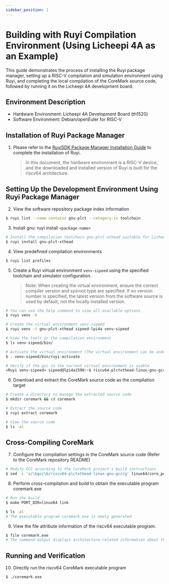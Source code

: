 ```yaml
---
sidebar_position: 1
---
```


# Building with Ruyi Compilation Environment (Using Licheepi 4A as an Example)

This guide demonstrates the process of installing the Ruyi package manager, setting up a RISC-V compilation and simulation environment using Ruyi, and completing the local compilation of the CoreMark source code, followed by running it on the Licheepi 4A development board.

## Environment Description

- Hardware Environment: Licheepi 4A Development Board (th1520)
- Software Environment: Debian/openEuler for RISC-V

## Installation of Ruyi Package Manager

1. Please refer to the [RuyiSDK Package Manager Installation Guide](https://ruyisdk.org/download#%E4%B8%8B%E8%BD%BD-ruyisdk-%E5%8C%85%E7%AE%A1%E7%90%86%E5%99%A8) to complete the installation of Ruyi.
   
   > In this document, the hardware environment is a RISC-V device, and the downloaded and installed version of Ruyi is built for the riscv64 architecture.

## Setting Up the Development Environment Using Ruyi Package Manager

2. View the software repository package index information

```bash
$ ruyi list --name-contains gnu-plct --category-is toolchain
```

3. Install gnu: ruyi install `<package-name>`

```bash
# Install the compilation toolchain gnu-plct-xthead suitable for Licheepi 4A
$ ruyi install gnu-plct-xthead 
```

4. View predefined compilation environments

```bash
$ ruyi list profiles
```

5. Create a Ruyi virtual environment `venv-sipeed` using the specified toolchain and simulator configuration.
   > Note: When creating the virtual environment, ensure the correct compiler version and sysroot type are specified.
   > If no version number is specified, the latest version from the software source is used by default, not the locally installed version.

```bash
# You can use the help command to view all available options
$ ruyi venv -h

# Create the virtual environment venv-sipeed
$ ruyi venv -t gnu-plct-xthead sipeed-lpi4a venv-sipeed 

# View the tools in the compilation environment
$ ls venv-sipeed/bin/ 

# Activate the virtual environment (The virtual environment can be understood as a container designed to isolate the runtime environment. After activation, the gnu-plct-xthead version toolchain is used within the venv-sipeed environment. Alternatively, without creating a virtual environment, you can configure the environment variable directly to use the gcc compiler located at /home/sipeed/.local/share/ruyi/binaries/riscv64/gnu-plct-xthead-2.8.0-ruyi.20240222/bin)
$ . venv-sipeed/bin/ruyi-activate 

# Verify if the gcc in the current virtual environment is usable
«Ruyi venv-sipeed» sipeed@lpi4a1590:~$ riscv64-plctxthead-linux-gnu-gcc --version 
```

6. Download and extract the CoreMark source code as the compilation target

```bash
# Create a directory to manage the extracted source code
$ mkdir coremark && cd coremark

# Extract the source code
$ ruyi extract coremark

# View the source code
$ ls -al
```

## Cross-Compiling CoreMark

7. Configure the compilation settings in the CoreMark source code (Refer to the CoreMark repository README)

```bash
# Modify GCC according to the CoreMark project's build instructions
$ sed -i 's/\bgcc\b/riscv64-plctxthead-linux-gnu-gcc/g' linux64/core_portme.mak
```

8. Perform cross-compilation and build to obtain the executable program coremark.exe

```bash
# Run the build
$ make PORT_DIR=linux64 link

$ ls -al    
# The executable program coremark.exe is newly generated
```

9. View the file attribute information of the riscv64 executable program.

```bash
$ file coremark.exe
# The command output displays architecture-related information about the file
```

## Running and Verification

10. Directly run the riscv64 CoreMark executable program

```bash
$ ./coremark.exe
```
